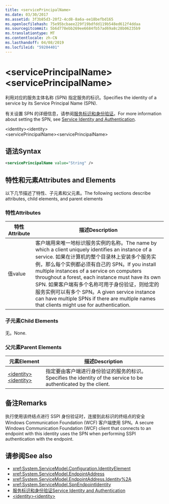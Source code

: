 ```yaml
---
title: <servicePrincipalName>
ms.date: 03/30/2017
ms.assetid: 3f3b85d3-20f2-4cd8-8a6a-ee18befbd165
ms.openlocfilehash: 75e95bcbaee229f19bdfdd119b548ed612f4ddaa
ms.sourcegitcommit: 5b6d778ebb269ee6684fb57ad69a8c28b06235b9
ms.translationtype: MT
ms.contentlocale: zh-CN
ms.lasthandoff: 04/08/2019
ms.locfileid: "59204401"
---
```

# <a name="serviceprincipalname"></a><span data-ttu-id="5f980-101">\<servicePrincipalName></span><span class="sxs-lookup"><span data-stu-id="5f980-101">\<servicePrincipalName></span></span>
<span data-ttu-id="5f980-102">利用对应的服务主体名称 (SPN) 指定服务的标识。</span><span class="sxs-lookup"><span data-stu-id="5f980-102">Specifies the identity of a service by its Service Principal Name (SPN).</span></span>  
  
 <span data-ttu-id="5f980-103">有关设置 SPN 的详细信息，请参阅[服务标识和身份验证](../../../../../docs/framework/wcf/feature-details/service-identity-and-authentication.md)。</span><span class="sxs-lookup"><span data-stu-id="5f980-103">For more information about setting the SPN, see [Service Identity and Authentication](../../../../../docs/framework/wcf/feature-details/service-identity-and-authentication.md).</span></span>  
  
 <span data-ttu-id="5f980-104">\<identity></span><span class="sxs-lookup"><span data-stu-id="5f980-104">\<identity></span></span>  
<span data-ttu-id="5f980-105">\<servicePrincipalName></span><span class="sxs-lookup"><span data-stu-id="5f980-105">\<servicePrincipalName></span></span>  
  
## <a name="syntax"></a><span data-ttu-id="5f980-106">语法</span><span class="sxs-lookup"><span data-stu-id="5f980-106">Syntax</span></span>  
  
```xml  
<servicePrincipalName value="String" />
```  
  
## <a name="attributes-and-elements"></a><span data-ttu-id="5f980-107">特性和元素</span><span class="sxs-lookup"><span data-stu-id="5f980-107">Attributes and Elements</span></span>  
 <span data-ttu-id="5f980-108">以下几节描述了特性、子元素和父元素。</span><span class="sxs-lookup"><span data-stu-id="5f980-108">The following sections describe attributes, child elements, and parent elements</span></span>  
  
### <a name="attributes"></a><span data-ttu-id="5f980-109">特性</span><span class="sxs-lookup"><span data-stu-id="5f980-109">Attributes</span></span>  
  
|<span data-ttu-id="5f980-110">特性</span><span class="sxs-lookup"><span data-stu-id="5f980-110">Attribute</span></span>|<span data-ttu-id="5f980-111">描述</span><span class="sxs-lookup"><span data-stu-id="5f980-111">Description</span></span>|  
|---------------|-----------------|  
|<span data-ttu-id="5f980-112">值</span><span class="sxs-lookup"><span data-stu-id="5f980-112">value</span></span>|<span data-ttu-id="5f980-113">客户端用来唯一地标识服务实例的名称。</span><span class="sxs-lookup"><span data-stu-id="5f980-113">The name by which a client uniquely identifies an instance of a service.</span></span> <span data-ttu-id="5f980-114">如果在计算机的整个目录林上安装多个服务实例，那么每个实例都必须有自己的 SPN。</span><span class="sxs-lookup"><span data-stu-id="5f980-114">If you install multiple instances of a service on computers throughout a forest, each instance must have its own SPN.</span></span> <span data-ttu-id="5f980-115">如果客户端有多个名称可用于身份验证，则给定的服务实例可以有多个 SPN。</span><span class="sxs-lookup"><span data-stu-id="5f980-115">A given service instance can have multiple SPNs if there are multiple names that clients might use for authentication.</span></span>|  
  
### <a name="child-elements"></a><span data-ttu-id="5f980-116">子元素</span><span class="sxs-lookup"><span data-stu-id="5f980-116">Child Elements</span></span>  
 <span data-ttu-id="5f980-117">无。</span><span class="sxs-lookup"><span data-stu-id="5f980-117">None.</span></span>  
  
### <a name="parent-elements"></a><span data-ttu-id="5f980-118">父元素</span><span class="sxs-lookup"><span data-stu-id="5f980-118">Parent Elements</span></span>  
  
|<span data-ttu-id="5f980-119">元素</span><span class="sxs-lookup"><span data-stu-id="5f980-119">Element</span></span>|<span data-ttu-id="5f980-120">描述</span><span class="sxs-lookup"><span data-stu-id="5f980-120">Description</span></span>|  
|-------------|-----------------|  
|[<span data-ttu-id="5f980-121">\<identity></span><span class="sxs-lookup"><span data-stu-id="5f980-121">\<identity></span></span>](../../../../../docs/framework/configure-apps/file-schema/wcf/identity.md)|<span data-ttu-id="5f980-122">指定要由客户端进行身份验证的服务的标识。</span><span class="sxs-lookup"><span data-stu-id="5f980-122">Specifies the identity of the service to be authenticated by the client.</span></span>|  
  
## <a name="remarks"></a><span data-ttu-id="5f980-123">备注</span><span class="sxs-lookup"><span data-stu-id="5f980-123">Remarks</span></span>  
 <span data-ttu-id="5f980-124">执行使用该终结点进行 SSPI 身份验证时，连接到此标识的终结点的安全 Windows Communication Foundation (WCF) 客户端使用 SPN。</span><span class="sxs-lookup"><span data-stu-id="5f980-124">A secure Windows Communication Foundation (WCF) client that connects to an endpoint with this identity uses the SPN when performing SSPI authentication with the endpoint.</span></span>  
  
## <a name="see-also"></a><span data-ttu-id="5f980-125">请参阅</span><span class="sxs-lookup"><span data-stu-id="5f980-125">See also</span></span>

- <xref:System.ServiceModel.Configuration.IdentityElement>
- <xref:System.ServiceModel.EndpointAddress>
- <xref:System.ServiceModel.EndpointAddress.Identity%2A>
- <xref:System.ServiceModel.SpnEndpointIdentity>
- [<span data-ttu-id="5f980-126">服务标识和身份验证</span><span class="sxs-lookup"><span data-stu-id="5f980-126">Service Identity and Authentication</span></span>](../../../../../docs/framework/wcf/feature-details/service-identity-and-authentication.md)
- [<span data-ttu-id="5f980-127">\<identity></span><span class="sxs-lookup"><span data-stu-id="5f980-127">\<identity></span></span>](../../../../../docs/framework/configure-apps/file-schema/wcf/identity.md)
